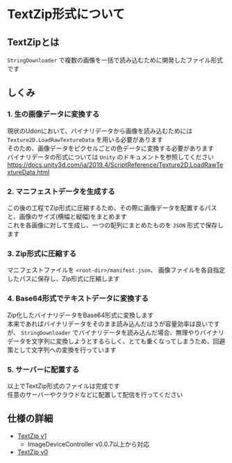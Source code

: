 # TextZip形式について
## TextZipとは
`StringDownloader` で複数の画像を一括で読み込むために開発したファイル形式です

## しくみ
### 1. 生の画像データに変換する
現状のUdonにおいて、バイナリデータから画像を読み込むためには `Texture2D.LoadRawTextureData` を用いる必要があります  
そのため、画像データをピクセルごとの色データに変換する必要があります  
バイナリデータの形式については `Unity` のドキュメントを参照してください  
https://docs.unity3d.com/ja/2019.4/ScriptReference/Texture2D.LoadRawTextureData.html

### 2. マニフェストデータを生成する
この後の工程でZip形式に圧縮するため、その際に画像データを配置するパスと、画像のサイズ(横幅と縦幅)をまとめます  
これを各画像に対して生成し、一つの配列にまとめたものを `JSON` 形式で保存します

### 3. Zip形式に圧縮する
マニフェストファイルを `<root-dir>/manifest.json`、 画像ファイルを各自指定したパスに保存し、Zip形式に圧縮します

### 4. Base64形式でテキストデータに変換する
Zip化したバイナリデータをBase64形式に変換します  
本来であればバイナリデータをそのまま読み込んだほうが容量効率は良いですが、 `StringDownloader` でバイナリデータを読み込んだ場合、無理やりバイナリデータを文字列に変換しようとするらしく、とても重くなってしまうため、回避策として文字列への変換を行っています

### 5. サーバーに配置する
以上でTextZip形式のファイルは完成です  
任意のサーバーやクラウドなどに配置して配信を行ってください

## 仕様の詳細
- [TextZip v1](./text-zip.v1.md)
    - ImageDeviceController v0.0.7以上から対応
- [TextZip v0](./text-zip.v0.md)
